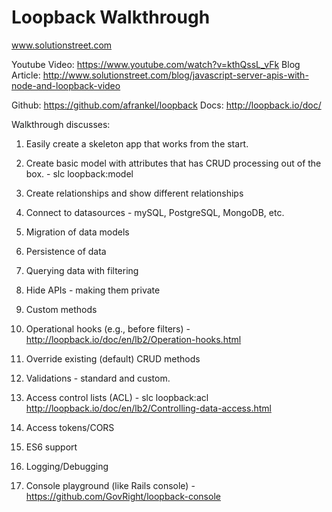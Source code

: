# Loopback Walkthrough

www.solutionstreet.com

Youtube Video: https://www.youtube.com/watch?v=kthQssL_vFk
Blog Article:  http://www.solutionstreet.com/blog/javascript-server-apis-with-node-and-loopback-video

Github: https://github.com/afrankel/loopback
Docs: http://loopback.io/doc/

Walkthrough discusses:

1.  Easily create a skeleton app that works from the start.

2.  Create basic model with attributes that has CRUD processing out of the box. - slc loopback:model

3.  Create relationships and show different relationships

4.  Connect to datasources - mySQL, PostgreSQL, MongoDB, etc.

5.  Migration of data models

6.  Persistence of data

7.  Querying data with filtering

8.  Hide APIs - making them private

9.  Custom methods

10. Operational hooks (e.g., before filters) - http://loopback.io/doc/en/lb2/Operation-hooks.html

11. Override existing (default) CRUD methods

12. Validations - standard and custom.

13. Access control lists (ACL) - slc loopback:acl  http://loopback.io/doc/en/lb2/Controlling-data-access.html

14. Access tokens/CORS

15. ES6 support

16. Logging/Debugging 

17. Console playground (like Rails console) - https://github.com/GovRight/loopback-console
